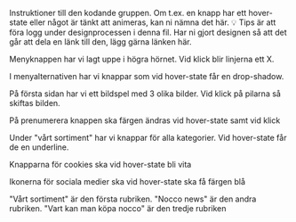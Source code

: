 
Instruktioner till den kodande gruppen. Om t.ex. en knapp har ett hover-state eller något är tänkt att animeras, kan ni nämna det här. 💡 Tips är att föra logg under designprocessen i denna fil. Har ni gjort designen så att det går att dela en länk till den, lägg gärna länken här.

Menyknappen har vi lagt uppe i högra hörnet. Vid klick blir linjerna ett X.

I menyalternativen har vi knappar som vid hover-state får en drop-shadow.

På första sidan har vi ett bildspel med 3 olika bilder. Vid klick på pilarna så skiftas bilden.

På prenumerera knappen ska färgen ändras vid hover-state samt vid klick

Under "vårt sortiment" har vi knappar för alla kategorier. Vid hover-state får de en underline.

Knapparna för cookies ska vid hover-state bli vita

Ikonerna för sociala medier ska vid hover-state ska få färgen blå

"Vårt sortiment" är den första rubriken.
"Nocco news" är den andra rubriken.
"Vart kan man köpa nocco" är den tredje rubriken
